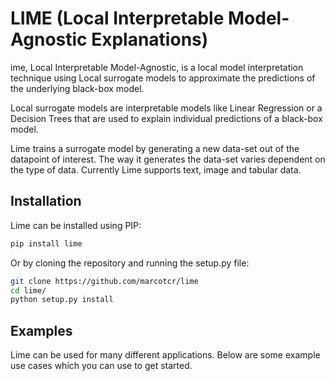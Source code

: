 # LIME (Local Interpretable Model-Agnostic Explanations)

ime,  Local Interpretable Model-Agnostic, is a local model interpretation technique using Local surrogate models to approximate the predictions of the underlying black-box model.

Local surrogate models are interpretable models like Linear Regression or a Decision Trees that are used to explain individual predictions of a black-box model.

Lime trains a surrogate model by generating a new data-set out of the datapoint of interest. The way it generates the data-set varies dependent on the type of data. Currently Lime supports text, image and tabular data.

## Installation

Lime can be installed using PIP:

```bash
pip install lime
```

Or by cloning the repository and running the setup.py file:
```bash
git clone https://github.com/marcotcr/lime
cd lime/
python setup.py install
```

## Examples

Lime can be used for many different applications. Below are some example use cases which you can use to get started.

